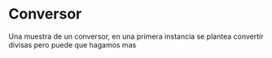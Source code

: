 # Conversor
Una muestra de un conversor, en una primera instancia se plantea convertir divisas pero puede que hagamos mas
